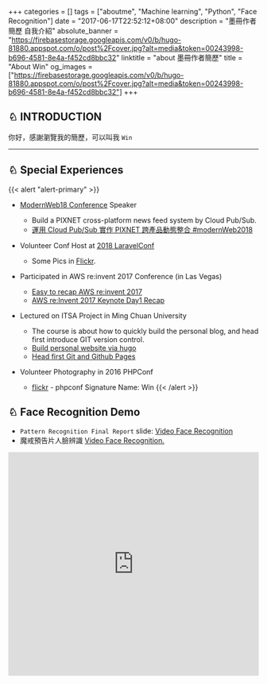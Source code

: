 +++
categories = []
tags = ["aboutme", "Machine learning", "Python", "Face Recognition"]
date = "2017-06-17T22:52:12+08:00"
description = "墨冊作者簡歷 自我介紹"
absolute_banner = "https://firebasestorage.googleapis.com/v0/b/hugo-81880.appspot.com/o/post%2Fcover.jpg?alt=media&token=00243998-b696-4581-8e4a-f452cd8bbc32"
linktitle = "about 墨冊作者簡歷"
title = "About Win"
og_images = ["https://firebasestorage.googleapis.com/v0/b/hugo-81880.appspot.com/o/post%2Fcover.jpg?alt=media&token=00243998-b696-4581-8e4a-f452cd8bbc32"]
+++

<h2> ♘ INTRODUCTION</h2>

<p>你好，感謝瀏覽我的簡歷，可以叫我 <code>Win</code></p>

----

## ♘ Special Experiences

{{< alert "alert-primary" >}}
- [ModernWeb18 Conference](https://modernweb.tw/agenda.html) Speaker
    - Build a PIXNET cross-platform news feed system by Cloud Pub/Sub.
    - [運用 Cloud Pub/Sub 實作 PIXNET 跨產品動態整合 #modernWeb2018](https://www.slideshare.net/kylinfish/newsfeed-for-crossplatformviapubsub)

- Volunteer Conf Host at [2018 LaravelConf](https://laravelconf.tw/zh-TW)
    - Some Pics in [Flickr](https://www.flickr.com/photos/laravelconftw/43013065034/in/album-72157693702967950/).

- Participated in AWS re:invent 2017 Conference (in Las Vegas)
    - [Easy to recap AWS re:invent 2017](https://www.slideshare.net/kylinfish/easy-to-recap-aws-reinvent-2017)
    - [AWS re:Invent 2017 Keynote Day1 Recap](https://kylinyu.win/reinvent_keynote_day1_recap/)

- Lectured on ITSA Project in Ming Chuan University
    - The course is about how to quickly build the personal blog, and head first introduce GIT version control.
    - [Build personal website via hugo](https://www.slideshare.net/kylinfish/build-personal-website-via-hugo)
    - [Head first Git and Github Pages](https://www.slideshare.net/kylinfish/headfirstgitandgithubpages)

- Volunteer Photography in 2016 PHPConf
    - [flickr](https://www.flickr.com/photos/phpconf/sets/72157676129965046) - phpconf Signature Name: Win
{{< /alert >}}


## ♘ Face Recognition Demo

* `Pattern Recognition Final Report` slide: [Video Face Recognition](http://www.slideshare.net/kylinfish/video-face-recognition-pattern-recognition-final-report-43037436)
* 魔戒預告片人臉辨識 [Video Face Recognition.](https://www.youtube.com/watch?v=-gou12pMmt4)

<iframe width="100%" height="450" src="https://www.youtube.com/embed/-gou12pMmt4" frameborder="0" allowfullscreen></iframe>


<script type="text/javascript">
(function(d,s,id){var z=d.createElement(s);z.type="text/javascript";z.id=id;z.async=true;z.src="//static.zotabox.com/0/b/0b20715fb7c5566c7604a7940f10f254/widgets.js";var sz=d.getElementsByTagName(s)[0];sz.parentNode.insertBefore(z,sz)}(document,"script","zb-embed-code"));
</script>
